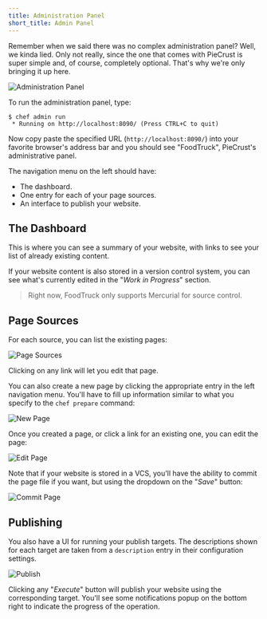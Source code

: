 ```yaml
---
title: Administration Panel
short_title: Admin Panel
---
```


Remember when we said there was no complex administration panel? Well, we kinda
lied. Only not really, since the one that comes with PieCrust is super simple
and, of course, completely optional. That's why we're only bringing it up here.

![Administration Panel]({{assets.dashboard}})

To run the administration panel, type:

```
$ chef admin run
 * Running on http://localhost:8090/ (Press CTRL+C to quit)

```

Now copy paste the specified URL (`http://localhost:8090/`) into your favorite
browser's address bar and you should see "FoodTruck", PieCrust's administrative
panel.

The navigation menu on the left should have:

* The dashboard.
* One entry for each of your page sources.
* An interface to publish your website.

## The Dashboard

This is where you can see a summary of your website, with links to see your list
of already existing content.

If your website content is also stored in a version control system, you can see
what's currently edited in the "_Work in Progress_" section.

> Right now, FoodTruck only supports Mercurial for source control.


## Page Sources

For each source, you can list the existing pages:

![Page Sources]({{assets.listsrc}})

Clicking on any link will let you edit that page.

You can also create a new page by clicking the appropriate entry in the left
navigation menu. You'll have to fill up information similar to what you specify
to the `chef prepare` command:

![New Page]({{assets.writenew}})

Once you created a page, or click a link for an existing one, you can edit the
page:

![Edit Page]({{assets.edit}})

Note that if your website is stored in a VCS, you'll have the ability to commit
the page file if you want, but using the dropdown on the "_Save_" button:

![Commit Page]({{assets.commit}})


## Publishing

You also have a UI for running your publish targets. The descriptions shown for
each target are taken from a `description` entry in their configuration
settings.

![Publish]({{assets.publish}})

Clicking any "_Execute_" button will publish your website using the
corresponding target. You'll see some notifications popup on the bottom right to
indicate the progress of the operation.

